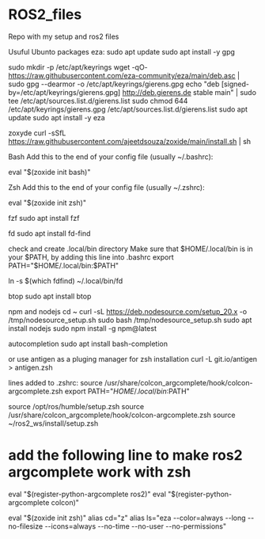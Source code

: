 # ROS2_files
Repo with my setup and ros2 files


Usuful Ubunto packages 
eza:
sudo apt update
sudo apt install -y gpg

sudo mkdir -p /etc/apt/keyrings
wget -qO- https://raw.githubusercontent.com/eza-community/eza/main/deb.asc | sudo gpg --dearmor -o /etc/apt/keyrings/gierens.gpg
echo "deb [signed-by=/etc/apt/keyrings/gierens.gpg] http://deb.gierens.de stable main" | sudo tee /etc/apt/sources.list.d/gierens.list
sudo chmod 644 /etc/apt/keyrings/gierens.gpg /etc/apt/sources.list.d/gierens.list
sudo apt update
sudo apt install -y eza

zoxyde
curl -sSfL https://raw.githubusercontent.com/ajeetdsouza/zoxide/main/install.sh | sh

Bash
Add this to the end of your config file (usually ~/.bashrc):

eval "$(zoxide init bash)"

Zsh
Add this to the end of your config file (usually ~/.zshrc):

eval "$(zoxide init zsh)"

fzf
sudo apt install fzf

fd
sudo apt install fd-find

check  and create .local/bin directory
Make sure that $HOME/.local/bin is in your $PATH, by adding this line into .bashrc
export PATH="$HOME/.local/bin:$PATH"

ln -s $(which fdfind) ~/.local/bin/fd


btop
sudo apt install btop

npm and nodejs
cd ~
curl -sL https://deb.nodesource.com/setup_20.x -o /tmp/nodesource_setup.sh
sudo bash /tmp/nodesource_setup.sh
sudo apt install nodejs
sudo npm install -g npm@latest

autocompletion
sudo apt install bash-completion

or use antigen as a pluging manager for zsh
installation
curl -L git.io/antigen > antigen.zsh


lines added to .zshrc:
source /usr/share/colcon_argcomplete/hook/colcon-argcomplete.zsh
export PATH="$HOME/.local/bin:$PATH"

source /opt/ros/humble/setup.zsh
source /usr/share/colcon_argcomplete/hook/colcon-argcomplete.zsh
source ~/ros2_ws/install/setup.zsh

# add the following line to make ros2 argcomplete work with zsh
eval "$(register-python-argcomplete ros2)"
eval "$(register-python-argcomplete colcon)"


eval "$(zoxide init zsh)"
alias cd="z"
alias ls="eza --color=always --long --no-filesize --icons=always --no-time --no-user --no-permissions"



